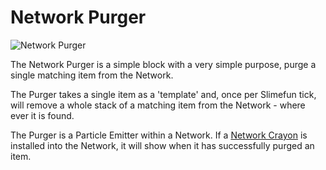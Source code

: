 # Network Purger

![Network Purger](../../.gitbook/assets/tile\_network\_purger.png)

The Network Purger is a simple block with a very simple purpose, purge a single matching item from the Network.

The Purger takes a single item as a 'template' and, once per Slimefun tick, will remove a whole stack of a matching item from the Network - where ever it is found.

The Purger is a Particle Emitter within a Network. If a [Network Crayon](../tools/network-crayon.md) is installed into the Network, it will show when it has successfully purged an item.
